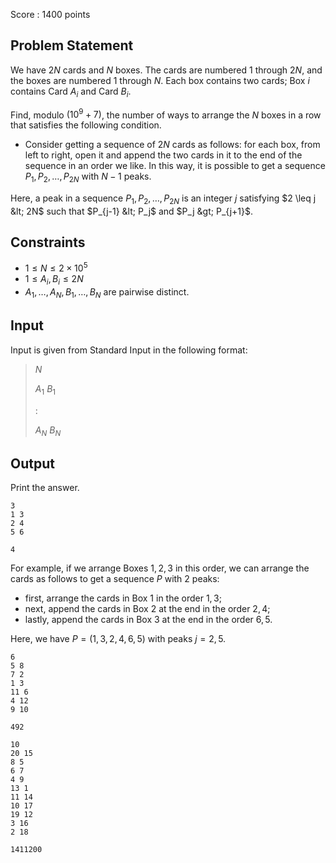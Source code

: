 Score : $1400$ points

## Problem Statement

We have $2N$ cards and $N$ boxes.
The cards are numbered $1$ through $2N$, and the boxes are numbered $1$ through $N$.
Each box contains two cards; Box $i$ contains Card $A_i$ and Card $B_i$.

Find, modulo $(10^9+7)$, the number of ways to arrange the $N$ boxes in a row that satisfies the following condition.

- Consider getting a sequence of $2N$ cards as follows: for each box, from left to right, open it and append the two cards in it to the end of the sequence in an order we like. In this way, it is possible to get a sequence $P_1,P_2,\ldots, P_{2N}$ with $N-1$ peaks.

Here, a peak in a sequence $P_1,P_2,\ldots, P_{2N}$ is an integer $j$ satisfying $2 \leq j &lt; 2N$ such that $P_{j-1} &lt; P_j$ and $P_j &gt; P_{j+1}$.

## Constraints

- $1 \leq N \leq 2\times 10^5$
- $1 \leq A_i, B_i \leq 2N$
- $A_1,\ldots,A_N,B_1,\ldots,B_N$ are pairwise distinct.

## Input

Input is given from Standard Input in the following format:

> $N$
> 
> $A_1$ $B_1$
> 
> $:$
> 
> $A_N$ $B_N$

## Output

Print the answer.

```input1
3
1 3
2 4
5 6
```

```output1
4
```

For example, if we arrange Boxes $1, 2, 3$ in this order, we can arrange the cards as follows to get a sequence $P$ with $2$ peaks:

- first, arrange the cards in Box $1$ in the order $1, 3$;
- next, append the cards in Box $2$ at the end in the order $2, 4$;
- lastly, append the cards in Box $3$ at the end in the order $6, 5$.

Here, we have $P=(1,3,2,4,6,5)$ with peaks $j=2,5$.

```input2
6
5 8
7 2
1 3
11 6
4 12
9 10
```

```output2
492
```

```input3
10
20 15
8 5
6 7
4 9
13 1
11 14
10 17
19 12
3 16
2 18
```

```output3
1411200
```